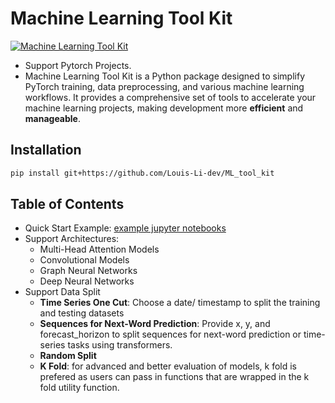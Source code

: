 # Machine Learning Tool Kit
[![Machine Learning Tool Kit](https://img.shields.io/badge/Machine%20Learning%20Tool%20Kit-PyTorch-blue?logo=pytorch)](https://github.com/Louis-Li-dev/ML_tool_kit)
- Support Pytorch Projects.
- Machine Learning Tool Kit is a Python package designed to simplify PyTorch training, data preprocessing, and various machine learning workflows. It provides a comprehensive set of tools to accelerate your machine learning projects, making development more **efficient** and **manageable**.

## Installation
```bash
pip install git+https://github.com/Louis-Li-dev/ML_tool_kit
```

## Table of Contents
- Quick Start Example: [example jupyter notebooks](https://github.com/Louis-Li-dev/ML_tool_kit/tree/main/tests)
- Support Architectures:
  - Multi-Head Attention Models
  - Convolutional Models
  - Graph Neural Networks
  - Deep Neural Networks
- Support Data Split
  - **Time Series One Cut**: Choose a date/ timestamp to split the training and testing datasets
  - **Sequences for Next-Word Prediction**: Provide x, y, and forecast_horizon to split sequences for next-word prediction or time-series tasks using transformers.
  - **Random Split**
  - **K Fold**: for advanced and better evaluation of models, k fold is prefered as users can pass in functions that are wrapped in the k fold utility function.
   
